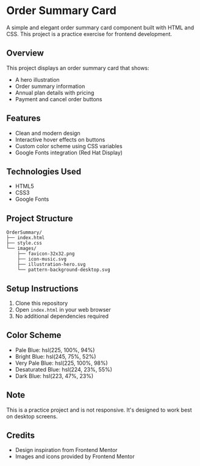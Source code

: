 # Order Summary Card

A simple and elegant order summary card component built with HTML and CSS. This project is a practice exercise for frontend development.

## Overview

This project displays an order summary card that shows:
- A hero illustration
- Order summary information
- Annual plan details with pricing
- Payment and cancel order buttons

## Features

- Clean and modern design
- Interactive hover effects on buttons
- Custom color scheme using CSS variables
- Google Fonts integration (Red Hat Display)

## Technologies Used

- HTML5
- CSS3
- Google Fonts

## Project Structure

```
OrderSummary/
├── index.html
├── style.css
└── images/
    ├── favicon-32x32.png
    ├── icon-music.svg
    ├── illustration-hero.svg
    └── pattern-background-desktop.svg
```

## Setup Instructions

1. Clone this repository
2. Open `index.html` in your web browser
3. No additional dependencies required

## Color Scheme

- Pale Blue: hsl(225, 100%, 94%)
- Bright Blue: hsl(245, 75%, 52%)
- Very Pale Blue: hsl(225, 100%, 98%)
- Desaturated Blue: hsl(224, 23%, 55%)
- Dark Blue: hsl(223, 47%, 23%)

## Note

This is a practice project and is not responsive. It's designed to work best on desktop screens.

## Credits

- Design inspiration from Frontend Mentor
- Images and icons provided by Frontend Mentor
